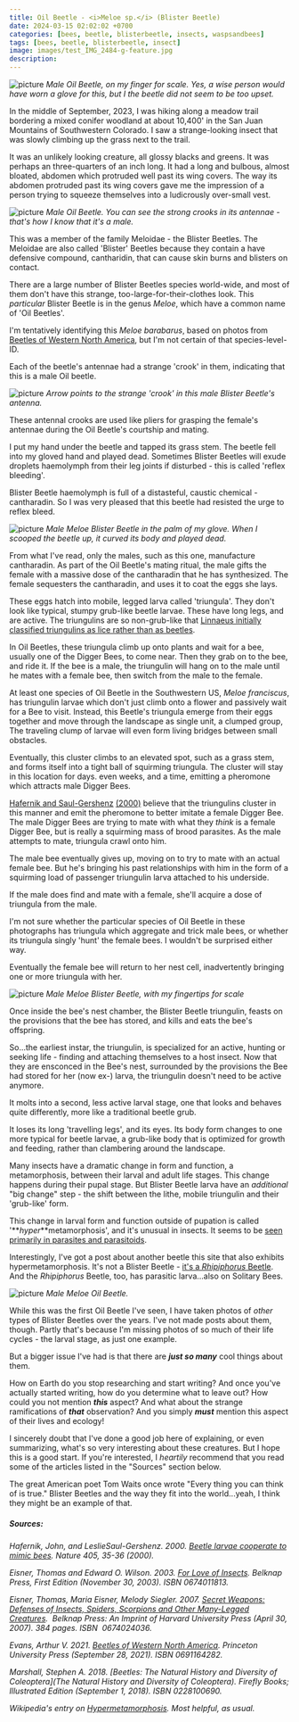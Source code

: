 ```yaml
---
title: Oil Beetle - <i>Meloe sp.</i> (Blister Beetle)
date: 2024-03-15 02:02:02 +0700
categories: [bees, beetle, blisterbeetle, insects, waspsandbees]
tags: [bees, beetle, blisterbeetle, insect]
image: images/test_IMG_2484-g-feature.jpg
description: 
---
```


![picture](images/test_IMG_2484-r.jpg)
*Male Oil Beetle, on my finger for scale. Yes, a wise person would have worn a glove for this, but I the beetle did not seem to be too upset.*

In the middle of September, 2023, I was hiking along a meadow trail bordering a mixed conifer woodland at about 10,400' in the San Juan Mountains of Southwestern Colorado. I saw a strange-looking insect that was slowly climbing up the grass next to the trail.

It was an unlikely looking creature, all glossy blacks and greens. It was perhaps an three-quarters of an inch long. It had a long and bulbous, almost bloated, abdomen which protruded well past its wing covers. The way its abdomen protruded past its wing covers gave me the impression of a person trying to squeeze themselves into a ludicrously over-small vest.

![picture](images/test_IMG_2465-r.jpg)
*Male Oil Beetle. You can see the strong crooks in its antennae - that's how I know that it's a male.*

This was a member of the family Meloidae - the Blister Beetles. The Meloidae are also called 'Blister' Beetles because they contain a have defensive compound, cantharidin, that can cause skin burns and blisters on contact.

There are a large number of Blister Beetles species world-wide, and most of them don't have this strange, too-large-for-their-clothes look. This _particular_ Blister Beetle is in the genus _Meloe_, which have a common name of 'Oil Beetles'.

I'm tentatively identifying this _Meloe barabarus_, based on photos from [Beetles of Western North America](https://www.amazon.com/gp/product/0691164282/), but I'm not certain of that species-level-ID.

Each of the beetle's antennae had a strange 'crook' in them, indicating that this is a male Oil beetle.

![picture](images/arrow.jpg)
*Arrow points to the strange 'crook' in this male Blister Beetle's antenna.*

These antennal crooks are used like pliers for grasping the female's antennae during the Oil Beetle's courtship and mating.

I put my hand under the beetle and tapped its grass stem. The beetle fell into my gloved hand and played dead. Sometimes Blister Beetles will exude droplets haemolymph from their leg joints if disturbed - this is called 'reflex bleeding'.

Blister Beetle haemolymph is full of a distasteful, caustic chemical - cantharadin. So I was very pleased that this beetle had resisted the urge to reflex bleed.

![picture](images/test_IMG_2469-r.jpg)
*Male _Meloe_ Blister Beetle in the palm of my glove. When I scooped the beetle up, it curved its body and played dead.*

From what I've read, only the males, such as this one, manufacture cantharadin. As part of the Oil Beetle's mating ritual, the male gifts the female with a massive dose of the cantharadin that he has synthesized. The female sequesters the cantharadin, and uses it to coat the eggs she lays.

These eggs hatch into mobile, legged larva called 'triungula'. They don't look like typical, stumpy grub-like beetle larvae. These have long legs, and are active. The triungulins are so non-grub-like that [Linnaeus initially classified triungulins as lice rather than as beetles](https://www.nature.com/articles/35011129).

In Oil Beetles, these triungula climb up onto plants and wait for a bee, usually one of the Digger Bees, to come near. Then they grab on to the bee, and ride it. If the bee is a male, the triungulin will hang on to the male until he mates with a female bee, then switch from the male to the female.

At least one species of Oil Beetle in the Southwestern US, _Meloe franciscus_, has triungulin larvae which don't just climb onto a flower and passively wait for a Bee to visit. Instead, this Beetle's triungula emerge from their eggs together and move through the landscape as single unit, a clumped group, The traveling clump of larvae will even form living bridges between small obstacles.

Eventually, this cluster climbs to an elevated spot, such as a grass stem, and forms itself into a tight ball of squirming triungula. The cluster will stay in this location for days. even weeks, and a time, emitting a pheromone which attracts male Digger Bees.

[Hafernik and Saul-](https://www.nature.com/articles/35011129)[Gershenz](https://www.nature.com/articles/35011129) [(2000)](https://www.nature.com/articles/35011129) believe that the triungulins cluster in this manner and emit the pheromone to better imitate a female Digger Bee. The male Digger Bees are trying to mate with what they _think_ is a female Digger Bee, but is really a squirming mass of brood parasites. As the male attempts to mate, triungula crawl onto him.

The male bee eventually gives up, moving on to try to mate with an actual female bee. But he's bringing his past relationships with him in the form of a squirming load of passenger triungulin larva attached to his underside.

If the male does find and mate with a female, she'll acquire a dose of triungula from the male.

I'm not sure whether the particular species of Oil Beetle in these photographs has triungula which aggregate and trick male bees, or whether its triungula singly 'hunt' the female bees. I wouldn't be surprised either way.

Eventually the female bee will return to her nest cell, inadvertently bringing one or more triungula with her.

![picture](images/test_IMG_2476-r.jpg)
*Male _Meloe_ Blister Beetle, with my fingertips for scale*

Once inside the bee's nest chamber, the Blister Beetle triungulin, feasts on the provisions that the bee has stored, and kills and eats the bee's offspring.

So...the earliest instar, the triungulin, is specialized for an active, hunting or seeking life - finding and attaching themselves to a host insect. Now that they are ensconced in the Bee's nest, surrounded by the provisions the Bee had stored for her (now ex-) larva, the triungulin doesn't need to be active anymore.

It molts into a second, less active larval stage, one that looks and behaves quite differently, more like a traditional beetle grub.

It loses its long 'travelling legs', and its eyes. Its body form changes to one more typical for beetle larvae, a grub-like body that is optimized for growth and feeding, rather than clambering around the landscape.

Many insects have a dramatic change in form and function, a metamorphosis, between their larval and adult life stages. This change happens during their pupal stage. But Blister Beetle larva have an _additional_ "big change" step - the shift between the lithe, mobile triungulin and their 'grub-like' form.

This change in larval form and function outside of pupation is called '**_hyper_**metamorphosis', and it's unusual in insects. It seems to be [seen primarily in parasites and parasitoids](https://en.wikipedia.org/wiki/Hypermetamorphosis).

Interestingly, I've got a post about another beetle this site that also exhibits hypermetamorphosis. It's not a Blister Beetle - [it's a _Rhipiphorus_ Beetle](https://tightloop.com/blog/2020/11/03/ripiphorus-beetle/). And the _Rhipiphorus_ Beetle, too, has parasitic larva...also on Solitary Bees.

![picture](images/test_IMG_2480-r.jpg)
*Male _Meloe_ Oil Beetle.*

While this was the first Oil Beetle I've seen, I have taken photos of _other_ types of Blister Beetles over the years. I've not made posts about them, though. Partly that's because I'm missing photos of so much of their life cycles - the larval stage, as just one example.

But a bigger issue I've had is that there are _**just so many**_ cool things about them.

How on Earth do you stop researching and start writing? And once you've actually started writing, how do you determine what to leave out? How could you not mention **_this_** aspect? And what about the strange ramifications of **_that_** observation? And you simply _**must**_ mention this aspect of their lives and ecology!

I sincerely doubt that I've done a good job here of explaining, or even summarizing, what's so very interesting about these creatures. But I hope this is a good start. If you're interested, I _heartily_ recommend that you read some of the articles listed in the "Sources" section below.

The great American poet Tom Waits once wrote "Every thing you can think of is true." Blister Beetles and the way they fit into the world...yeah, I think they might be an example of that.

##### _Sources:_

_Hafernik, John, and LeslieSaul-Gershenz. 2000. [Beetle larvae cooperate to mimic bees](https://www.nature.com/articles/35011129). Nature 405, 35-36 (2000)._

_Eisner, Thomas and Edward O. Wilson. 2003. [For Love of Insects](https://www.amazon.com/Love-Insects-Thomas-Eisner/dp/0674011813). Belknap Press, First Edition (November 30, 2003). ISBN 0674011813._

_Eisner, Thomas, Maria Eisner, Melody Siegler. 2007. [Secret Weapons: Defenses of Insects, Spiders, Scorpions and Other Many-Legged Creatures](https://www.amazon.com/Secret-Weapons-Scorpions-Many-Legged-Creatures/dp/0674024036). ‎ Belknap Press: An Imprint of Harvard University Press (April 30, 2007). 384 pages. ISBN ‎ 0674024036._

_Evans, Arthur V. 2021. [Beetles of Western North America](https://www.amazon.com/gp/product/0691164282/). Princeton University Press (September 28, 2021). ISBN 0691164282._

_Marshall, Stephen A. 2018. [Beetles: The Natural History and Diversity of Coleoptera](The Natural History and Diversity of Coleoptera). Firefly Books; Illustrated Edition (September 1, 2018). ISBN 0228100690._

_Wikipedia's entry on [Hypermetamorphosis](https://en.wikipedia.org/wiki/Hypermetamorphosis). Most helpful, as usual._
